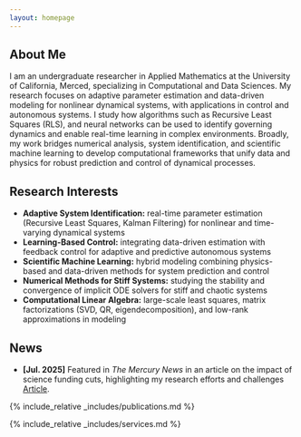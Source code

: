 ```yaml
---
layout: homepage
---
```


## About Me

I am an undergraduate researcher in Applied Mathematics at the University of California, Merced, specializing in Computational and Data Sciences. My research focuses on adaptive parameter estimation and data-driven modeling for nonlinear dynamical systems, with applications in control and autonomous systems. I study how algorithms such as Recursive Least Squares (RLS), and neural networks can be used to identify governing dynamics and enable real-time learning in complex environments. Broadly, my work bridges numerical analysis, system identification, and scientific machine learning to develop computational frameworks that unify data and physics for robust prediction and control of dynamical processes.

## Research Interests

- **Adaptive System Identification:** real-time parameter estimation (Recursive Least Squares, Kalman Filtering) for nonlinear and time-varying dynamical systems
- **Learning-Based Control:** integrating data-driven estimation with feedback control for adaptive and predictive autonomous systems 
- **Scientific Machine Learning:** hybrid modeling combining physics-based and data-driven methods for system prediction and control  
- **Numerical Methods for Stiff Systems:** studying the stability and convergence of implicit ODE solvers for stiff and chaotic systems  
- **Computational Linear Algebra:** large-scale least squares, matrix factorizations (SVD, QR, eigendecomposition), and low-rank approximations in modeling  

## News

- **[Jul. 2025]** Featured in *The Mercury News* in an article on the impact of science funding cuts, highlighting my research efforts and challenges [Article]("https://www.mercurynews.com/2025/07/19/cuts-to-science-grants-force-san-jose-researchers-student-to-scramble/"). 

{% include_relative _includes/publications.md %}

{% include_relative _includes/services.md %}
